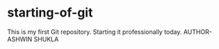 # starting-of-git
This  is my first Git repository. Starting it professionally today.
AUTHOR- ASHWIN SHUKLA
